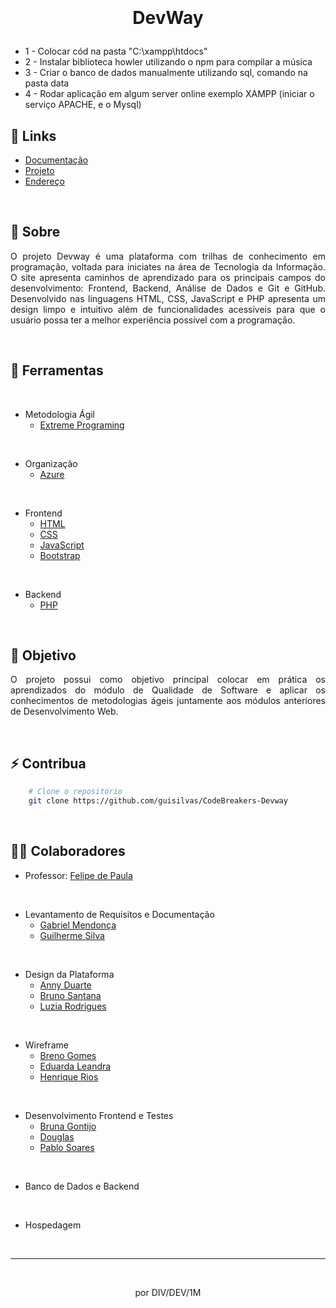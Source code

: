 <!-- Header de apresentação -->
<h1 align="center">
    <!-- Logo do projeto -->
    <img src="">
    <!-- Nome do projeto -->
    <p>DevWay</p>
</h1>
<ul>
<li>1 - Colocar cód na pasta "C:\xampp\htdocs"</li>
<li>2 - Instalar biblioteca howler utilizando o npm para compilar a música</li>
<li>3 - Criar o banco de dados manualmente utilizando sql, comando na pasta data</li>
<li>4 - Rodar aplicação em algum server online exemplo XAMPP (iniciar o serviço APACHE, e o Mysql)</li>
</ul>


<!-- Links úteis -->
## 🔗 Links
- [Documentação]()
- [Projeto]()
- [Endereço]()

<br>

<!-- Sobre o projeto -->
## 📄 Sobre

<p style="text-align: justify">
O projeto Devway é uma plataforma com trilhas de conhecimento em programação, voltada para iniciates na área de Tecnologia da Informação. O site apresenta caminhos de aprendizado para os principais campos do desenvolvimento: Frontend, Backend, Análise de Dados e Git e GitHub. Desenvolvido nas linguagens HTML, CSS, JavaScript e PHP apresenta um design limpo e intuitivo além de funcionalidades acessíveis para que o usuário possa ter a melhor experiência possível com a programação.
</p>

<br>

<!-- Ferramentas e tecnologias usadas no processo -->
## 🔨 Ferramentas

<br>

- Metodologia Ágil
    - [Extreme Programing](https://www.agilealliance.org/)

<br>

- Organização
    - [Azure](https://azure.microsoft.com/)

<br>

- Frontend
    - [HTML](https://www.w3.org/TR/html/)
    - [CSS](https://www.w3.org/TR/html/)
    - [JavaScript](https://developer.mozilla.org/docs/Web/JavaScript/Guide)
    - [Bootstrap](https://getbootstrap.com/)

<br>

- Backend
    - [PHP](https://www.php.net/)

<br>

<!-- Objetivos do projeto -->
## 🎯 Objetivo

 <p style="text-align: justify">
 O projeto possui como objetivo principal colocar em prática os aprendizados do módulo de Qualidade de Software e aplicar os conhecimentos de metodologias ágeis juntamente aos módulos anteriores de Desenvolvimento Web.
 </p>

<br>

## ⚡ Contribua

```bash
    # Clone o repositório
    git clone https://github.com/guisilvas/CodeBreakers-Devway
```

<br>

## 👷‍♂️ Colaboradores

- Professor: [Felipe de Paula]()

<br>

- Levantamento de Requisitos e Documentação
    - [Gabriel Mendonça](https://github.com/Gabriel037)
    - [Guilherme Silva](https://github.com/guisilvas)

<br>

- Design da Plataforma
    - [Anny Duarte](https://github.com/Muniz-DuarteAnny)
    - [Bruno Santana]()
    - [Luzia Rodrigues](https://github.com/Luziarcmuniz)

<br>

- Wireframe
    - [Breno Gomes](https://github.com/brngom3s)
    - [Eduarda Leandra](https://github.com/DudaLeandra)
    - [Henrique Rios](https://github.com/hriquerios)

<br>

- Desenvolvimento Frontend e Testes
    - [Bruna Gontijo](https://github.com/brunagtmaia)
    - [Douglas](https://github.com/DOzinhaha)
    - [Pablo Soares](https://github.com/PabloSoares1572)

<br>

- Banco de Dados e Backend

<br>

- Hospedagem

<br>

---
<br>

<p align="center">por DIV/DEV/1M</p>